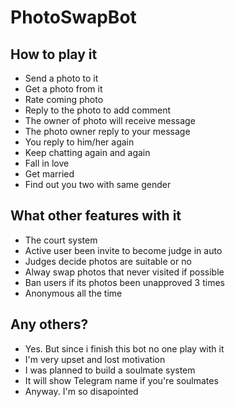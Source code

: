 # PhotoSwapBot
## How to play it
- Send a photo to it
- Get a photo from it
- Rate coming photo
- Reply to the photo to add comment
- The owner of photo will receive message
- The photo owner reply to your message
- You reply to him/her again
- Keep chatting again and again
- Fall in love 
- Get married
- Find out you two with same gender
## What other features with it
- The court system
- Active user been invite to become judge in auto
- Judges decide photos are suitable or no
- Alway swap photos that never visited if possible
- Ban users if its photos been unapproved 3 times
- Anonymous all the time
## Any others?
- Yes. But since i finish this bot no one play with it
- I'm very upset and lost motivation
- I was planned to build a soulmate system
- It will show Telegram name if you're soulmates
- Anyway. I'm so disapointed

